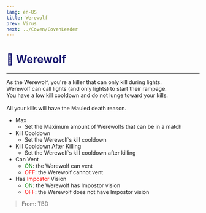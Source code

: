 ```yaml
---
lang: en-US
title: Werewolf
prev: Virus
next: ../Coven/CovenLeader
---
```


# <font color="#191970">🐺 Werewolf</font> <Badge text="Killing" type="tip" vertical="middle"/>
---

As the Werewolf, you're a killer that can only kill during lights.<br>
Werewolf can call lights (and only lights) to start their rampage.<br>
You have a low kill cooldown and do not lunge toward your kills.<br><br>
All your kills will have the Mauled death reason.
* Max
  * Set the Maximum amount of Werewolfs that can be in a match
* Kill Cooldown
  * Set the Werewolf’s kill cooldown
* Kill Cooldown After Killing
  * Set the Werewolf’s kill cooldown after killing
* Can Vent
  * <font color=green>ON</font>: the Werewolf can vent
  * <font color=red>OFF</font>: the Werewolf cannot vent
* Has <font color=red>Impostor</font> Vision
  * <font color=green>ON</font>: the Werewolf has Impostor vision
  * <font color=red>OFF</font>: the Werewolf does not have Impostor vision

> From: TBD